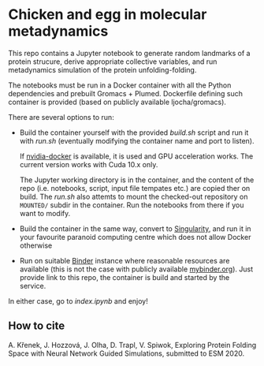 # Chicken and egg in molecular metadynamics

This repo contains a Jupyter notebook to generate random landmarks of a protein strucure, derive appropriate collective variables, and run metadynamics simulation of the protein unfolding-folding.

The notebooks must be run in a Docker container with all the Python dependencies and prebuilt Gromacs + Plumed. Dockerfile defining such container is provided (based on publicly available ljocha/gromacs).

There are several options to run:
* Build the container yourself with the provided *build.sh* script and run it with *run.sh* (eventually modifying the container name and port to listen).

  If [nvidia-docker](https://github.com/NVIDIA/nvidia-docker) is available, it is used and GPU acceleration works. The current version works with Cuda 10.x only. 
  
  The Jupyter working directory is in the container, and the content of the repo (i.e. notebooks, script, input file tempates etc.) are copied ther on build. The *run.sh* also attemts to mount the checked-out repository on `MOUNTED/` subdir in the container. Run the notebooks from there if you want to modify.
* Build the container in the same way, convert to [Singularity](https://singularity.lbl.gov), and run it in your favourite paranoid computing centre which does not allow Docker otherwise
* Run on suitable [Binder](https://binderhub.readthedocs.io) instance where reasonable resources are available (this is not the case with publicly available [mybinder.org](http://mybinder.org)). Just provide link to this repo, the container is build and started by the service.

In either case, go to *index.ipynb* and enjoy!

## How to cite

A. Křenek, J. Hozzová, J. Olha, D. Trapl, V. Spiwok, 
Exploring Protein Folding Space with Neural Network Guided Simulations,
submitted to ESM 2020.
